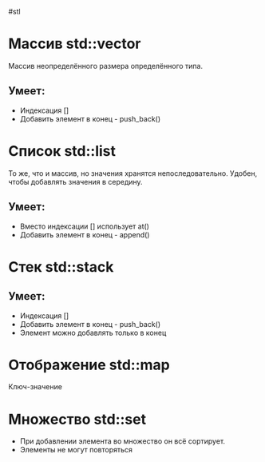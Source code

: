 #stl
# Массив std::vector
Массив неопределённого размера определённого типа.
## Умеет:
- Индексация []
- Добавить элемент в конец - push_back()
# Список std::list
То же, что и массив, но значения хранятся непоследовательно. Удобен, чтобы добавлять значения в середину.
## Умеет:
- Вместо индексации [] использует at()
- Добавить элемент в конец - append()
# Стек std::stack
## Умеет:
- Индексация []
- Добавить элемент в конец - push_back()
- Элемент можно добавлять только в конец
# Отображение std::map
Ключ-значение
# Множество std::set
- При добавлении элемента во множество он всё сортирует.
- Элементы не могут повторяться
